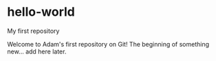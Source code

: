 # hello-world
My first repository 

Welcome to Adam's first repository on Git! 
The beginning of something new... add here later. 
